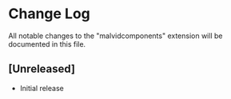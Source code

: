 # Change Log

All notable changes to the "malvidcomponents" extension will be documented in this file.

## [Unreleased]

- Initial release